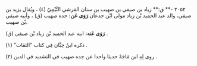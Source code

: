٢٠٥٢ -** ق:** زياد بن صيفي بن صهيب بن سنان القرشي التَّيْمِيّ (٤) ، ويُقال يزيد بن صيفي، والد عبد الحميد بْن زياد مولى ابْن جدعان.**رَوَى عَن:** جده صهيب (ق) ، وأبيه صيفي بْن صهيب.

**رَوَى عَنه:** ابنه عبد الحميد بْن زياد بْن صيفي (ق) .

ذكره ابنُ حِبَّان فِي كتاب "الثقات" (١) .

روى لِهِ ابن مَاجَهْ حديثا واحدا عن جده صهيب في التشديد في الدين (٢) .